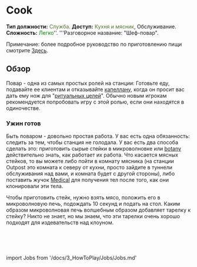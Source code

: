 # Cook
**Тип должности:** <font color="#4e7331">Служба</font>. **Доступ:** <font color="#4e7331">Кухня и мясник</font>, Обслуживание. **Сложность:** <font color="Green">Легко</font>''. '''Разговорное название: "Шеф-повар".

Примечание: более подробное руководство по приготовлению пищи смотрите [Здесь](Guide-to-Food-and-Drink.md).




## Обзор


Повар - одна из самых простых ролей на станции: Готовьте еду, подавайте ее клиентам и отказывайте [капеллану](\3_HowToPlay\Jobs\Civilian_roles\Entertainment_Roles\Chaplain.md), когда он просит вас дать ему нож для "[ритуальных целей](\3_HowToPlay\Guides\General_guides\Battle-royale.md)". Обычно новым игрокам рекомендуется попробовать игру с этой ролью, если они находятся в одиночестве.


### Ужин готов

Быть поваром - довольно простая работа. У вас есть одна обязанность: следить за тем, чтобы станция не голодала. У вас есть два способа сделать это: приготовить сырые стейки в микроволновке или [botany](\3_HowToPlay\Jobs\Service_roles\Botanist.md) действительно знать, как работает их работа. Что касается мясных стейков, то вы можете либо пойти в комнату мясника (на станции Outpost это комната к северу от кухни, просто зайдите в туннели обслуживания над вами, и комната будет с другой стороны), либо поставить жучок [Medical](\3_HowToPlay\Jobs\Medical_roles\Medical-Doctor.md) для получения тел после того, как они клонировали эти тела.

Чтобы приготовить стейк, нужно взять мясо, положить его в микроволновую печь, подождать 10 секунд и подать на стол. Каким образом микроволновая печь волшебным образом добавляет тарелку к стейку? Никто не знает, но мы знаем, что эти тарелки очень хорошо подходят для издевательств над клоуном.



  <br/>
<br/>
<br/>

import Jobs from '/docs/3_HowToPlay/Jobs/Jobs.md'

<Jobs />




